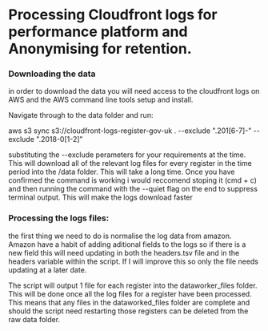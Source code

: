 # Processing Cloudfront logs for performance platform and Anonymising for retention.

### Downloading the data
in order to download the data you will need access to the cloudfront logs on AWS and the AWS command line tools setup and install.

Navigate through to the data folder and run:

aws s3 sync s3://cloudfront-logs-register-gov-uk . --exclude ".201[6-7]-" --exclude ".2018-0[1-2]"

substituting the --exclude perameters for your requirements at the time. This will download all of the relevant log files for every register in the time period into the /data folder.
This will take a long time. Once you have confirmed the command is working i would reccomend stoping it (cmd + c) and then running the command with the --quiet flag on the end to suppress terminal output. This will make the logs download faster

### Processing the logs files:

the first thing we need to do is normalise the log data from amazon. Amazon have a habit of adding aditional fields to the logs so if there is a new field this will need updating in both the headers.tsv file and in the headers variable within the script. If I will improve this so only the file needs updating at a later date.

The script will output 1 file for each register into the dataworker_files folder. This will be done once all the log files for a register have been processed. This means that any files in the dataworked_files folder are complete and should the script need restarting those registers can be deleted from the raw data folder.


